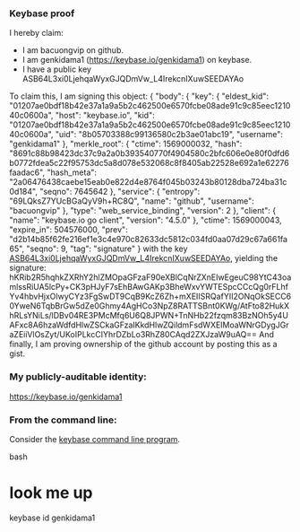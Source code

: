 ### Keybase proof

I hereby claim:

  * I am bacuongvip on github.
  * I am genkidama1 (https://keybase.io/genkidama1) on keybase.
  * I have a public key ASB64L3xi0LjehqaWyxGJQDmVw_L4IrekcnIXuwSEEDAYAo

To claim this, I am signing this object:
{
  "body": {
    "key": {
      "eldest_kid": "01207ae0bdf18b42e37a1a9a5b2c462500e6570fcbe08ade91c9c85eec121040c0600a",
      "host": "keybase.io",
      "kid": "01207ae0bdf18b42e37a1a9a5b2c462500e6570fcbe08ade91c9c85eec121040c0600a",
      "uid": "8b05703388c99136580c2b3ae01abc19",
      "username": "genkidama1"
    },
    "merkle_root": {
      "ctime": 1569000032,
      "hash": "8691c88b98423dc37c9a2a0b393540770f4904580c2bfc606e0e80f0dfd6b0772fdea5c22f95753dc5a8d078e532068c8f8405ab22528e692a1e62276faadac6",
      "hash_meta": "2a06476438caebe15eab0e822d4e8764f045b03243b80128dba724ba31c0d184",
      "seqno": 7645642
    },
    "service": {
      "entropy": "69LQksZ7YUcBGaQyV9h+RC8Q",
      "name": "github",
      "username": "bacuongvip"
    },
    "type": "web_service_binding",
    "version": 2
  },
  "client": {
    "name": "keybase.io go client",
    "version": "4.5.0"
  },
  "ctime": 1569000043,
  "expire_in": 504576000,
  "prev": "d2b14b85f62fe216ef1e3c4e970c82633dc5812c034fd0aa07d29c67a661fa65",
  "seqno": 9,
  "tag": "signature"
}
with the key [ASB64L3xi0LjehqaWyxGJQDmVw_L4IrekcnIXuwSEEDAYAo](https://keybase.io/genkidama1), yielding the signature:
hKRib2R5hqhkZXRhY2hlZMOpaGFzaF90eXBlCqNrZXnEIwEgeuC98YtC43oamlssRiUA5lcPy+CK3pHJyF7sEhBAwGAKp3BheWxvYWTESpcCCcQg0rFLhfYv4hbvHjxOlwyCYz3FgSwDT9CqB9KcZ6Zh+mXEIISRQafYII2ONqOkSECC60YweN6TqbBrGw5dZe0Ghmy4AgHCo3NpZ8RATTSBnt0KWg/AtFto82HukXhRLsYNiLs/lDBv04RE3PMcMfq6U6Q8JPWN+TnNHb22fzqm83BzNOh5y4UAFxc8A6hzaWdfdHlwZSCkaGFzaIKkdHlwZQildmFsdWXEIMoaWNrGDygJGraZEiiVlOsZyt/UKoIPLkcCIYhrDZbLo3RhZ80CAqd2ZXJzaW9uAQ==
And finally, I am proving ownership of the github account by posting this as a gist.

### My publicly-auditable identity:

https://keybase.io/genkidama1

### From the command line:

Consider the [keybase command line program](https://keybase.io/download).

bash
# look me up
keybase id genkidama1

